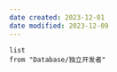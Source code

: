 ```yaml
---
date created: 2023-12-01
date modified: 2023-12-09
---
```

```dataview
list
from "Database/独立开发者"
```
